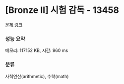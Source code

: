 # [Bronze II] 시험 감독 - 13458 

[문제 링크](https://www.acmicpc.net/problem/13458) 

### 성능 요약

메모리: 117152 KB, 시간: 960 ms

### 분류

사칙연산(arithmetic), 수학(math)

